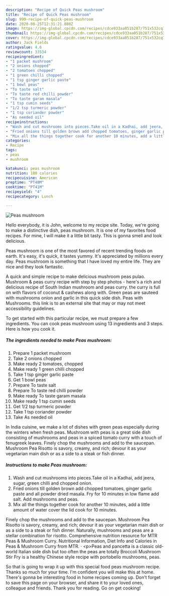 ```yaml
---
description: "Recipe of Quick Peas mushroom"
title: "Recipe of Quick Peas mushroom"
slug: 999-recipe-of-quick-peas-mushroom
date: 2020-08-25T12:31:21.880Z
image: https://img-global.cpcdn.com/recipes/cdce933aa051b287/751x532cq70/peas-mushroom-recipe-main-photo.jpg
thumbnail: https://img-global.cpcdn.com/recipes/cdce933aa051b287/751x532cq70/peas-mushroom-recipe-main-photo.jpg
cover: https://img-global.cpcdn.com/recipes/cdce933aa051b287/751x532cq70/peas-mushroom-recipe-main-photo.jpg
author: Jack Fields
ratingvalue: 4.6
reviewcount: 33534
recipeingredient:
- "1 packet mushroom"
- "2 onions chopped"
- "2 tomatoes chopped"
- "1 green chilli chopped"
- "1 tsp ginger garlic paste"
- "1 bowl peas"
- "To taste salt"
- "To taste red chilli powder"
- "To taste garam masala"
- "1 tsp cumin seeds"
- "1/2 tsp turmeric powder"
- "1 tsp coriander powder"
- "As needed oil"
recipeinstructions:
- "Wash and cut mushrooms into pieces.Take oil in a Kadhai, add jeera, sugar, green chilli and chopped onion."
- "Fried onions till golden brown add chopped tomatoes, ginger garlic paste and all powder dried masala. Fry for 10 minutes in low flame add salt. Add mushrooms and peas."
- "Mix all the things together cook for another 10 minutes, add a little amount of water cover the lid cook for 10 minutes."
categories:
- Recipe
tags:
- peas
- mushroom

katakunci: peas mushroom 
nutrition: 180 calories
recipecuisine: American
preptime: "PT40M"
cooktime: "PT41M"
recipeyield: "4"
recipecategory: Lunch

---
```



![Peas mushroom](https://img-global.cpcdn.com/recipes/cdce933aa051b287/751x532cq70/peas-mushroom-recipe-main-photo.jpg)

Hello everybody, it is John, welcome to my recipe site. Today, we're going to make a distinctive dish, peas mushroom. It is one of my favorites food recipes. For mine, I will make it a little bit tasty. This is gonna smell and look delicious.

Peas mushroom is one of the most favored of recent trending foods on earth. It's easy, it's quick, it tastes yummy. It's appreciated by millions every day. Peas mushroom is something that I have loved my entire life. They are nice and they look fantastic.

A quick and simple recipe to make delicious mushroom peas pulao. Mushroom &amp; peas curry recipe with step by step photos - here&#39;s a rich and delicious recipe of South Indian mushroom and peas curry. the curry is full on with flavors of coconut &amp; cashews along with. Green peas are sauteed with mushrooms onion and garlic in this quick side dish. Peas with Mushrooms. this link is to an external site that may or may not meet accessibility guidelines.


To get started with this particular recipe, we must prepare a few ingredients. You can cook peas mushroom using 13 ingredients and 3 steps. Here is how you cook it.

<!--inarticleads1-->

##### The ingredients needed to make Peas mushroom:

1. Prepare 1 packet mushroom
1. Take 2 onions chopped
1. Make ready 2 tomatoes, chopped
1. Make ready 1 green chilli chopped
1. Take 1 tsp ginger garlic paste
1. Get 1 bowl peas
1. Prepare To taste salt
1. Prepare To taste red chilli powder
1. Make ready To taste garam masala
1. Make ready 1 tsp cumin seeds
1. Get 1/2 tsp turmeric powder
1. Take 1 tsp coriander powder
1. Take As needed oil


In India cuisine, we make a lot of dishes with green peas especially during the winters when fresh peas. Mushroom with peas is a great side dish consisting of mushrooms and peas in a spiced tomato curry with a touch of fenugreek leaves. Finely chop the mushrooms and add to the saucepan. Mushroom Pea Risotto is savory, creamy, and rich; devour it as your vegetarian main dish or as a side to a steak or fish dinner. 

<!--inarticleads2-->

##### Instructions to make Peas mushroom:

1. Wash and cut mushrooms into pieces.Take oil in a Kadhai, add jeera, sugar, green chilli and chopped onion.
1. Fried onions till golden brown add chopped tomatoes, ginger garlic paste and all powder dried masala. Fry for 10 minutes in low flame add salt. Add mushrooms and peas.
1. Mix all the things together cook for another 10 minutes, add a little amount of water cover the lid cook for 10 minutes.


Finely chop the mushrooms and add to the saucepan. Mushroom Pea Risotto is savory, creamy, and rich; devour it as your vegetarian main dish or as a side to a steak or fish dinner. Naturally, mushrooms and peas are a stellar combination for risotto. Comprehensive nutrition resource for MTR Peas &amp; Mushroom Curry. Nutritional Information, Diet Info and Calories in Peas &amp; Mushroom Curry from MTR. · &lt;p&gt;Peas and pancetta is a classic old-world Italian side dish but too often the peas are totally Broccoli Mushroom Stir Fry is a healthy Chinese style recipe with portobello mushrooms, peas. 

So that is going to wrap it up with this special food peas mushroom recipe. Thanks so much for your time. I'm confident you will make this at home. There's gonna be interesting food in home recipes coming up. Don't forget to save this page on your browser, and share it to your loved ones, colleague and friends. Thank you for reading. Go on get cooking!
